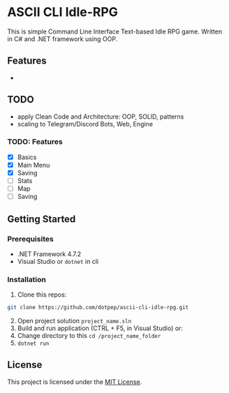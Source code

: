 # ASCII CLI Idle-RPG

This is simple Command Line Interface Text-based Idle RPG game.
Written in C# and .NET framework using OOP.

## Features

- 

## TODO 

- apply Clean Code and Architecture: OOP, SOLID, patterns
- scaling to Telegram/Discord Bots, Web, Engine

### TODO: Features
- [x] Basics
- [x] Main Menu
- [x] Saving
- [ ] Stats
- [ ] Map
- [ ] Saving

## Getting Started

### Prerequisites

- .NET Framework 4.7.2
- Visual Studio or `dotnet` in cli

### Installation

1. Clone this repos:
```bash
git clone https://github.com/dotpep/ascii-cli-idle-rpg.git
```
2. Open project solution `project_name.sln`
3. Build and run application (CTRL + F5, in Visual Studio) or:
4. Change directory to this `cd /project_name_folder`
5. `dotnet run`

## License

This project is licensed under the [MIT License](LICENSE).